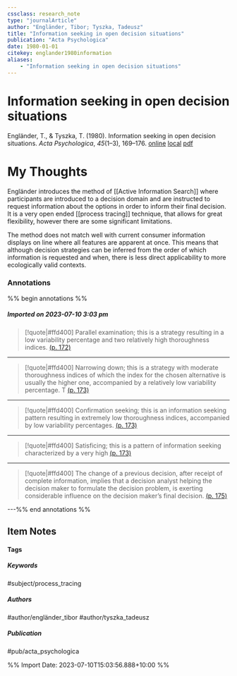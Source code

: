 ```yaml
---
cssclass: research_note
type: "journalArticle"
author: "Engländer, Tibor; Tyszka, Tadeusz"
title: "Information seeking in open decision situations"
publication: "Acta Psychologica"
date: 1980-01-01
citekey: englander1980information
aliases: 
    - "Information seeking in open decision situations"
---
```


# Information seeking in open decision situations

Engländer, T., & Tyszka, T. (1980). Information seeking in open decision situations. _Acta Psychologica_, _45_(1–3), 169–176.
[online](http://zotero.org/users/local/kZl3QdXV/items/9WXECUG9) [local](zotero://select/library/items/9WXECUG9) [pdf](file:///home/gjc216/Zotero/storage/9PH8MF3J/Engländer,%20Tyszka%20-%201980%20-%20Information%20seeking%20in%20open%20decision%20situations.pdf)
 
# My Thoughts

Engländer introduces the method of [[Active Information Search]] where participants are introduced to a decision domain and are instructed to request information about the options in order to inform their final decision. It is a very open ended [[process tracing]] technique, that allows for great flexibility, however there are some significant limitations.

The method does not match well with current consumer information displays on line where all features are apparent at once. This means that although decision strategies can be inferred from the order of which information is requested and when, there is less direct applicability to more ecologically valid contexts.
 
### Annotations

%% begin annotations %%
##### Imported on 2023-07-10 3:03 pm
>[!quote|#ffd400]
>Parallel examination; this is a strategy resulting in a low variability percentage and two relatively high thoroughness indices. [(p. 172)](zotero://open-pdf/library/items/9PH8MF3J?page=172&annotation=KRRTB9Z7)

---
>[!quote|#ffd400]
>Narrowing down; this is a strategy with moderate thoroughness indices of which the index for the chosen alternative is usually the higher one, accompanied by a relatively low variability percentage. T [(p. 173)](zotero://open-pdf/library/items/9PH8MF3J?page=173&annotation=PIXG2FEM)

---
>[!quote|#ffd400]
>Confirmation seeking; this is an information seeking pattern resulting in extremely low thoroughness indices, accompanied by low variability percentages. [(p. 173)](zotero://open-pdf/library/items/9PH8MF3J?page=173&annotation=5ZPKY5KZ)

---
>[!quote|#ffd400]
>Satisficing; this is a pattern of information seeking characterized by a very high [(p. 173)](zotero://open-pdf/library/items/9PH8MF3J?page=173&annotation=NFNBCL4A)

---
>[!quote|#ffd400]
>The change of a previous decision, after receipt of complete information, implies that a decision analyst helping the decision maker to formulate the decision problem, is exerting considerable influence on the decision maker’s final decision. [(p. 175)](zotero://open-pdf/library/items/9PH8MF3J?page=175&annotation=Y4CFZC4C)

---%% end annotations %%

## Item Notes

#### Tags

##### Keywords

#subject/process_tracing

##### Authors

#author/engländer_tibor #author/tyszka_tadeusz

##### Publication

#pub/acta_psychologica


%% Import Date: 2023-07-10T15:03:56.888+10:00 %%
